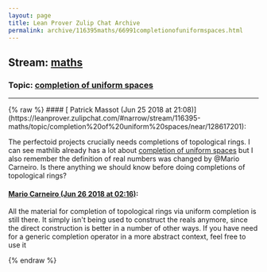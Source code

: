 ```yaml
---
layout: page
title: Lean Prover Zulip Chat Archive 
permalink: archive/116395maths/66991completionofuniformspaces.html
---
```


## Stream: [maths](https://leanprover-community.github.io/archive/116395maths/index.html)
### Topic: [completion of uniform spaces](https://leanprover-community.github.io/archive/116395maths/66991completionofuniformspaces.html)

---

<base href="https://leanprover.zulipchat.com">
{% raw %}
#### [ Patrick Massot (Jun 25 2018 at 21:08)](https://leanprover.zulipchat.com/#narrow/stream/116395-maths/topic/completion%20of%20uniform%20spaces/near/128617201):
<p>The perfectoid projects crucially needs completions of topological rings. I can see mathlib already has a lot about <a href="https://github.com/leanprover/mathlib/blob/master/analysis/topology/uniform_space.lean#L1102" target="_blank" title="https://github.com/leanprover/mathlib/blob/master/analysis/topology/uniform_space.lean#L1102">completion of uniform spaces</a> but I also remember the definition of real numbers was changed by <span class="user-mention" data-user-id="110049">@Mario Carneiro</span>. Is there anything we should know before doing completions of topological rings?</p>

#### [ Mario Carneiro (Jun 26 2018 at 02:16)](https://leanprover.zulipchat.com/#narrow/stream/116395-maths/topic/completion%20of%20uniform%20spaces/near/128630553):
<p>All the material for completion of topological rings via uniform completion is still there. It simply isn't being used to construct the reals anymore, since the direct construction is better in a number of other ways. If you have need for a generic completion operator in a more abstract context, feel free to use it</p>


{% endraw %}
